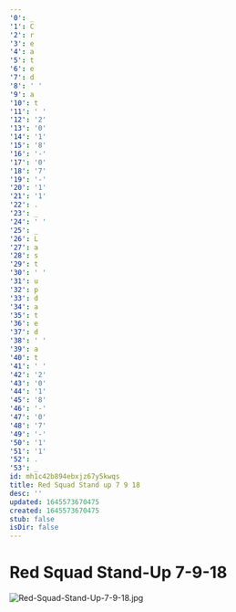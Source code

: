 ```yaml
---
'0': _
'1': C
'2': r
'3': e
'4': a
'5': t
'6': e
'7': d
'8': ' '
'9': a
'10': t
'11': ' '
'12': '2'
'13': '0'
'14': '1'
'15': '8'
'16': '-'
'17': '0'
'18': '7'
'19': '-'
'20': '1'
'21': '1'
'22': .
'23': _
'24': ' '
'25': _
'26': L
'27': a
'28': s
'29': t
'30': ' '
'31': u
'32': p
'33': d
'34': a
'35': t
'36': e
'37': d
'38': ' '
'39': a
'40': t
'41': ' '
'42': '2'
'43': '0'
'44': '1'
'45': '8'
'46': '-'
'47': '0'
'48': '7'
'49': '-'
'50': '1'
'51': '1'
'52': .
'53': _
id: mh1c42b894ebxjz67y5kwqs
title: Red Squad Stand up 7 9 18
desc: ''
updated: 1645573670475
created: 1645573670475
stub: false
isDir: false
---
```


# Red Squad Stand-Up 7-9-18


![Red-Squad-Stand-Up-7-9-18.jpg](/assets/red-squad-stand-up-7-9-18-52epeuasb05w.jpg)

